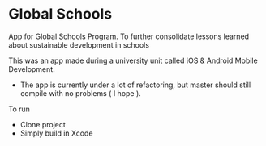 # Global Schools 
App for Global Schools Program. To further consolidate lessons learned about sustainable development in schools

This was an app made during a university unit called iOS & Android Mobile Development.

* The app is currently under a lot of refactoring, but master should still compile with no problems ( I hope ).

To run
* Clone project
* Simply build in Xcode
